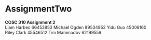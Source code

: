 # AssignmentTwo  
  
**COSC 310 Assignment 2**  
Liam Harbec 66453853
Michael Ogden 89534952
Yidu Guo 45006160
Riley Clark 45546512
Tim Mammadov 62199559

